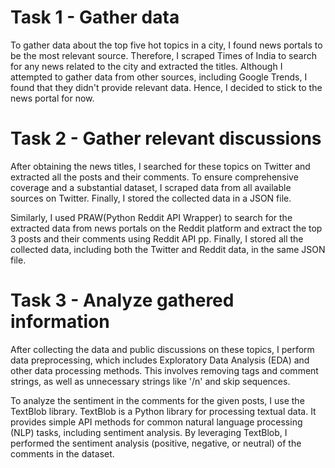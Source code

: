 # Task 1 - Gather data
To gather data about the top five hot topics in a city, I found news portals to be the most relevant source. Therefore, I scraped Times of India to search for any news related to the city and extracted the titles. Although I attempted to gather data from other sources, including Google Trends, I found that they didn't provide relevant data. Hence, I decided to stick to the news portal for now.

# Task 2 - Gather relevant discussions
After obtaining the news titles, I searched for these topics on Twitter and extracted all the posts and their comments. To ensure comprehensive coverage and a substantial dataset, I scraped data from all available sources on Twitter. Finally, I stored the collected data in a JSON file.

Similarly, I used PRAW(Python Reddit API Wrapper) to search for the extracted data from news portals on the Reddit platform and extract the top 3 posts and their comments using Reddit API pp. Finally, I stored all the collected data, including both the Twitter and Reddit data, in the same JSON file.

# Task 3 - Analyze gathered information
After collecting the data and public discussions on these topics, I perform data preprocessing, which includes Exploratory Data Analysis (EDA) and other data processing methods. This involves removing tags and comment strings, as well as unnecessary strings like '/n' and skip sequences.

To analyze the sentiment in the comments for the given posts, I use the TextBlob library. TextBlob is a Python library for processing textual data. It provides simple API methods for common natural language processing (NLP) tasks, including sentiment analysis. By leveraging TextBlob, I performed the sentiment analysis (positive, negative, or neutral) of the comments in the dataset.
